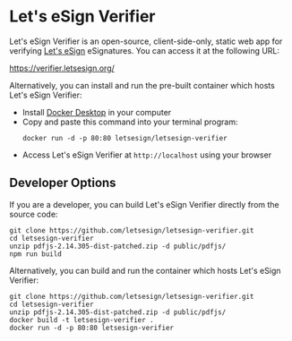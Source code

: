 # Let's eSign Verifier

Let's eSign Verifier is an open-source, client-side-only, static web app for verifying [Let's eSign](https://letsesign.org) eSignatures. You can access it at the following URL:

https://verifier.letsesign.org/


Alternatively, you can install and run the pre-built container which hosts Let's eSign Verifier:

- Install [Docker Desktop](https://www.docker.com/products/docker-desktop/) in your computer
- Copy and paste this command into your terminal program:
   ```
   docker run -d -p 80:80 letsesign/letsesign-verifier
   ```
- Access Let's eSign Verifier at `http://localhost` using your browser


## Developer Options

If you are a developer, you can build Let's eSign Verifier directly from the source code:

   ```
   git clone https://github.com/letsesign/letsesign-verifier.git
   cd letsesign-verifier
   unzip pdfjs-2.14.305-dist-patched.zip -d public/pdfjs/
   npm run build
   ```

Alternatively, you can build and run the container which hosts Let's eSign Verifier:

```
git clone https://github.com/letsesign/letsesign-verifier.git
cd letsesign-verifier
unzip pdfjs-2.14.305-dist-patched.zip -d public/pdfjs/
docker build -t letsesign-verifier .
docker run -d -p 80:80 letsesign-verifier
```
